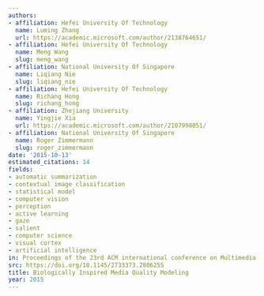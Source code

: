 ```yaml
---
authors:
- affiliation: Hefei University Of Technology
  name: Luming Zhang
  url: https://academic.microsoft.com/author/2138764651/
- affiliation: Hefei University Of Technology
  name: Meng Wang
  slug: meng_wang
- affiliation: National University Of Singapore
  name: Liqiang Nie
  slug: liqiang_nie
- affiliation: Hefei University Of Technology
  name: Richang Hong
  slug: richang_hong
- affiliation: Zhejiang University
  name: Yingjie Xia
  url: https://academic.microsoft.com/author/2107998051/
- affiliation: National University Of Singapore
  name: Roger Zimmermann
  slug: roger_zimmermann
date: '2015-10-13'
estimated_citations: 14
fields:
- automatic summarization
- contextual image classification
- statistical model
- computer vision
- perception
- active learning
- gaze
- salient
- computer science
- visual cortex
- artificial intelligence
in: Proceedings of the 23rd ACM international conference on Multimedia
src: https://doi.org/10.1145/2733373.2806255
title: Biologically Inspired Media Quality Modeling
year: 2015
---
```

